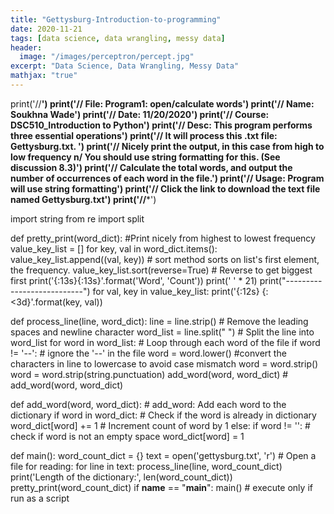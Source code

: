 ```yaml
---
title: "Gettysburg-Introduction-to-programming"
date: 2020-11-21
tags: [data science, data wrangling, messy data]
header:
  image: "/images/perceptron/percept.jpg"
excerpt: "Data Science, Data Wrangling, Messy Data"
mathjax: "true"
---
```

print('//************************************************************************************************************************')
print('// File:   Program1: open/calculate words')
print('// Name:   Soukhna Wade')
print('// Date:   11/20/2020')
print('// Course: DSC510_Introduction to Python')
print('// Desc:   This program performs three essential operations')
print('//         It will process this .txt file: Gettysburg.txt. ')
print('//         Nicely print the output, in this case from high to low frequency n/  You should use string formatting for this. (See discussion 8.3)')
print('//         Calculate the total words, and output the number of occurrences of each word in the file.')
print('// Usage:  Program will use string formatting')
print('//         Click the link to download the text file named Gettysburg.txt')
print('//*************************************************************************************************************************')


import string
from re import split

def pretty_print(word_dict):              #Print nicely from highest to lowest frequency
    value_key_list = []
    for key, val in word_dict.items():
        value_key_list.append((val, key))
        # sort method sorts on list's first element, the frequency.
    value_key_list.sort(reverse=True)                  # Reverse to get biggest first
    print('{:13s}{:13s}'.format('Word', 'Count'))
    print(' ' * 21)
    print("---------------------------")
    for val, key in value_key_list:
        print('{:12s} {:<3d}'.format(key, val))

def process_line(line, word_dict):
    line = line.strip()                            # Remove the leading spaces and newline character
    word_list = line.split(" ")                    # Split the line into word_list
    for word in word_list:                         # Loop through each word of the file
        if word != '--':                           # ignore the '--' in the file
            word = word.lower()                    #convert the characters in line to lowercase to avoid case mismatch
            word = word.strip()
            word = word.strip(string.punctuation)
            add_word(word, word_dict)              # add_word(word, word_dict)

def add_word(word, word_dict):                     #  add_word: Add each word to the dictionary
    if word in word_dict:                          # Check if the word is already in dictionary
        word_dict[word] += 1                       # Increment count of word by 1
    else:
        if word != '':                              # check if word is not an empty space
            word_dict[word] = 1

def main():
    word_count_dict = {}
    text = open('gettysburg.txt', 'r')              # Open a file for reading:
    for line in text:
        process_line(line, word_count_dict)
    print('Length of the dictionary:', len(word_count_dict))
    pretty_print(word_count_dict)
if __name__ == "__main__":
    main()                                            # execute only if run as a script





